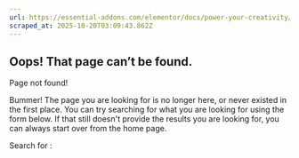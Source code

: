 ```yaml
---
url: https://essential-addons.com/elementor/docs/power-your-creativity/display-conditions/
scraped_at: 2025-10-20T03:09:43.862Z
---
```


## Oops! That page can’t be found.

Page not found!

Bummer! The page you are looking for is no longer here, or never existed in the first place. You can try searching for what you are looking for using the form below. If that still doesn't provide the results you are looking for, you can always start over from the home page.

Search for :